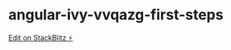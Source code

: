 # angular-ivy-vvqazg-first-steps

[Edit on StackBlitz ⚡️](https://stackblitz.com/edit/angular-ivy-vvqazg)